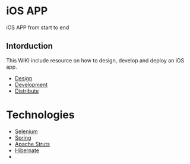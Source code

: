 <!-- TITLE: SGMLXML.net -->
<!-- SUBTITLE: SGML XML Developer Network -->

# iOS APP
iOS APP from start to end
## Intorduction

This WIKI include resource on how to design, develop and deploy an iOS app. 

* [Design](ios-design)
* [Development](ios-development)
* [Distribute](ios-distribute)


# Technologies
* [Selenium](selenium)
* [Spring](spring)
* [Apache Struts](struts)
* [Hibernate](hibernate)
* 